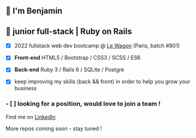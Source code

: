 ## 🤝 I'm Benjamin
## 🌱 junior full-stack | Ruby on Rails 

- [x] 2022 fullstack web dev bootcamp @ [Le Wagon](https://www.lewagon.com/fr/web-development-course/full-time) (Paris, batch #801)

- [x] **Front-end**   HTML5 / Bootstrap / CSS3 / SCSS / ES6 
- [x] **Back-end**    Ruby 3 / Rails 6 / SQLite / Postgre

- [x] keep improving my skills (back && front) in order to help you grow your business
### - [ ] looking for a position, would love to join a team !

Find me on [LinkedIn](https://www.linkedin.com/in/benjamin-salloum/) 

More repos coming soon - stay tuned ! 



